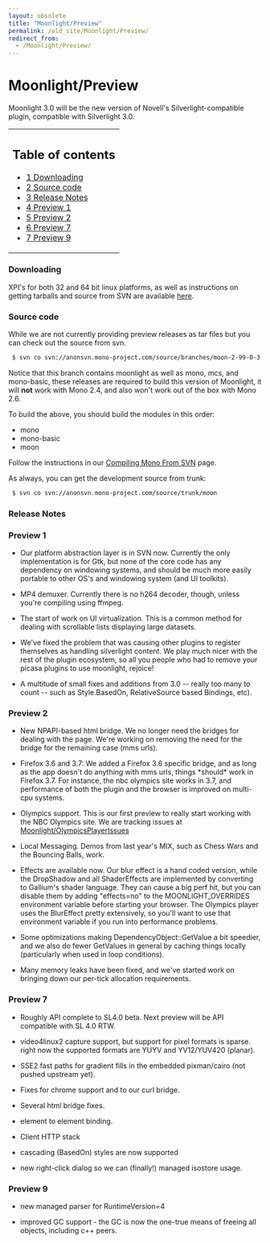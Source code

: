 ```yaml
---
layout: obsolete
title: "Moonlight/Preview"
permalink: /old_site/Moonlight/Preview/
redirect_from:
  - /Moonlight/Preview/
---
```


Moonlight/Preview
=================

Moonlight 3.0 will be the new version of Novell's Silverlight-compatible plugin, compatible with Silverlight 3.0.

<table>
<col width="100%" />
<tbody>
<tr class="odd">
<td align="left"><h2>Table of contents</h2>
<ul>
<li><a href="#downloading">1 Downloading</a></li>
<li><a href="#source-code">2 Source code</a></li>
<li><a href="#release-notes">3 Release Notes</a></li>
<li><a href="#preview-1">4 Preview 1</a></li>
<li><a href="#preview-2">5 Preview 2</a></li>
<li><a href="#preview-7">6 Preview 7</a></li>
<li><a href="#preview-9">7 Preview 9</a></li>
</ul></td>
</tr>
</tbody>
</table>

### Downloading

XPI's for both 32 and 64 bit linux platforms, as well as instructions on getting tarballs and source from SVN are available [here](http://go-mono.com/moonlight-preview).

### Source code

While we are not currently providing preview releases as tar files but you can check out the source from svn.

``` bash
 $ svn co svn://anonsvn.mono-project.com/source/branches/moon-2-99-0-3
```

 Notice that this branch contains moonlight as well as mono, mcs, and mono-basic, these releases are required to build this version of Moonlight, it will **not** work with Mono 2.4, and also won't work out of the box with Mono 2.6.

To build the above, you should build the modules in this order:

-   mono
-   mono-basic
-   moon

Follow the instructions in our [Compiling Mono From SVN]({{site.github.url}}/old_site/Compiling_Mono_From_SVN "Compiling Mono From SVN") page.

As always, you can get the development source from trunk:

``` bash
 $ svn co svn://anonsvn.mono-project.com/source/trunk/moon
```

### Release Notes

### Preview 1

-   Our platform abstraction layer is in SVN now. Currently the only implementation is for Gtk, but none of the core code has any dependency on windowing systems, and should be much more easily portable to other OS's and windowing system (and UI toolkits).

-   MP4 demuxer. Currently there is no h264 decoder, though, unless you're compiling using ffmpeg.

-   The start of work on UI virtualization. This is a common method for dealing with scrollable lists displaying large datasets.

-   We've fixed the problem that was causing other plugins to register themselves as handling silverlight content. We play much nicer with the rest of the plugin ecosystem, so all you people who had to remove your picasa plugins to use moonlight, rejoice!

-   A multitude of small fixes and additions from 3.0 -- really too many to count -- such as Style.BasedOn, RelativeSource based Bindings, etc).

### Preview 2

-   New NPAPI-based html bridge. We no longer need the bridges for dealing with the page. We're working on removing the need for the bridge for the remaining case (mms urls).

-   Firefox 3.6 and 3.7: We added a Firefox 3.6 specific bridge, and as long as the app doesn't do anything with mms urls, things \*should\* work in Firefox 3.7. For instance, the nbc olympics site works in 3.7, and performance of both the plugin and the browser is improved on multi-cpu systems.

-   Olympics support. This is our first preview to really start working with the NBC Olympics site. We are tracking issues at [Moonlight/OlympicsPlayerIssues]({{site.github.url}}/old_site/Moonlight/OlympicsPlayerIssues "Moonlight/OlympicsPlayerIssues")

-   Local Messaging. Demos from last year's MIX, such as Chess Wars and the Bouncing Balls, work.

-   Effects are available now. Our blur effect is a hand coded version, while the DropShadow and all ShaderEffects are implemented by converting to Gallium's shader language. They can cause a big perf hit, but you can disable them by adding "effects=no" to the MOONLIGHT\_OVERRIDES environment variable before starting your browser. The Olympics player uses the BlurEffect pretty extensively, so you'll want to use that environment variable if you run into performance problems.

-   Some optimizations making DependencyObject::GetValue a bit speedier, and we also do fewer GetValues in general by caching things locally (particularly when used in loop conditions).

-   Many memory leaks have been fixed, and we've started work on bringing down our per-tick allocation requirements.

### Preview 7

-   Roughly API complete to SL4.0 beta. Next preview will be API compatible with SL 4.0 RTW.

-   video4linux2 capture support, but support for pixel formats is sparse. right now the supported formats are YUYV and YV12/YUV420 (planar).

-   SSE2 fast paths for gradient fills in the embedded pixman/cairo (not pushed upstream yet).

-   Fixes for chrome support and to our curl bridge.

-   Several html bridge fixes.

-   element to element binding.

-   Client HTTP stack

-   cascading (BasedOn) styles are now supported

-   new right-click dialog so we can (finally!) managed isostore usage.

### Preview 9

-   new managed parser for RuntimeVersion=4

-   improved GC support - the GC is now the one-true means of freeing all objects, including c++ peers.


